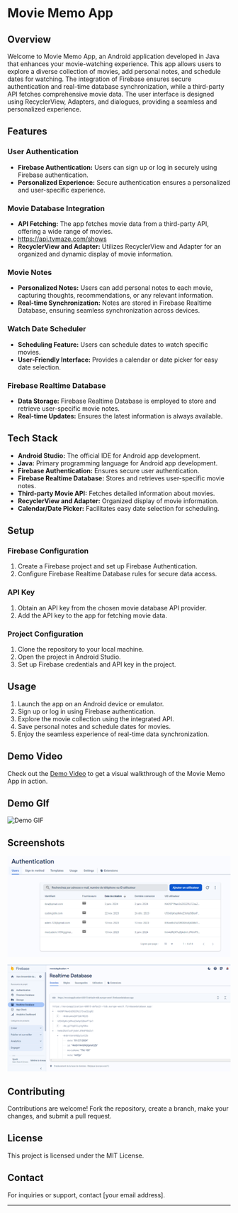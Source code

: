 # Movie Memo App

## Overview

Welcome to Movie Memo App, an Android application developed in Java that enhances your movie-watching experience. This app allows users to explore a diverse collection of movies, add personal notes, and schedule dates for watching. The integration of Firebase ensures secure authentication and real-time database synchronization, while a third-party API fetches comprehensive movie data. The user interface is designed using RecyclerView, Adapters, and dialogues, providing a seamless and personalized experience.

## Features

### User Authentication

- **Firebase Authentication:** Users can sign up or log in securely using Firebase authentication.
- **Personalized Experience:** Secure authentication ensures a personalized and user-specific experience.

### Movie Database Integration

- **API Fetching:** The app fetches movie data from a third-party API, offering a wide range of movies.
- https://api.tvmaze.com/shows
- **RecyclerView and Adapter:** Utilizes RecyclerView and Adapter for an organized and dynamic display of movie information.

### Movie Notes

- **Personalized Notes:** Users can add personal notes to each movie, capturing thoughts, recommendations, or any relevant information.
- **Real-time Synchronization:** Notes are stored in Firebase Realtime Database, ensuring seamless synchronization across devices.

### Watch Date Scheduler

- **Scheduling Feature:** Users can schedule dates to watch specific movies.
- **User-Friendly Interface:** Provides a calendar or date picker for easy date selection.

### Firebase Realtime Database

- **Data Storage:** Firebase Realtime Database is employed to store and retrieve user-specific movie notes.
- **Real-time Updates:** Ensures the latest information is always available.

## Tech Stack

- **Android Studio:** The official IDE for Android app development.
- **Java:** Primary programming language for Android app development.
- **Firebase Authentication:** Ensures secure user authentication.
- **Firebase Realtime Database:** Stores and retrieves user-specific movie notes.
- **Third-party Movie API:** Fetches detailed information about movies.
- **RecyclerView and Adapter:** Organized display of movie information.
- **Calendar/Date Picker:** Facilitates easy date selection for scheduling.

## Setup

### Firebase Configuration

1. Create a Firebase project and set up Firebase Authentication.
2. Configure Firebase Realtime Database rules for secure data access.
   

### API Key

1. Obtain an API key from the chosen movie database API provider.
2. Add the API key to the app for fetching movie data.

### Project Configuration

1. Clone the repository to your local machine.
2. Open the project in Android Studio.
3. Set up Firebase credentials and API key in the project.

## Usage

1. Launch the app on an Android device or emulator.
2. Sign up or log in using Firebase authentication.
3. Explore the movie collection using the integrated API.
4. Save personal notes and schedule dates for movies.
5. Enjoy the seamless experience of real-time data synchronization.

## Demo Video

Check out the [Demo Video](img/MymovieApp.mp4) to get a visual walkthrough of the Movie Memo App in action.
## Demo GIf
![Demo GIF](img/MymovieApp.gif)

## Screenshots

![Authentication](img/auth.PNG)

![Firebase Realtime Database](img/firebaseReelTimeDB.PNG)

## Contributing

Contributions are welcome! Fork the repository, create a branch, make your changes, and submit a pull request.

## License

This project is licensed under the MIT License.

## Contact

For inquiries or support, contact [your email address].

---
